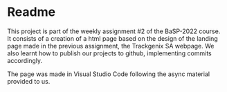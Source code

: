 # Readme
This project is part of the weekly assignment #2 of the BaSP-2022 course. It consists of a creation of a html page based on the design of the landing page made in the previous assignment, the Trackgenix SA webpage. We also learnt how to publish our projects to github, implementing commits accordingly.

The page was made in Visual Studio Code following the async material provided to us.